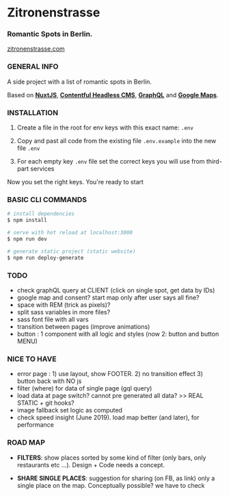 # Zitronenstrasse

### Romantic Spots in Berlin.

[zitronenstrasse.com](https://zitronenstrasse.com/)

### GENERAL INFO

A side project with a list of romantic spots in Berlin.

Based on **[NuxtJS](https://nuxt.com/)**, **[Contentful Headless CMS](https://www.contentful.com/)**, **[GraphQL](https://graphql.org/)** and **[Google Maps](https://www.google.com/maps)**.

### INSTALLATION

1. Create a file in the root for env keys with this exact name: `.env`

2. Copy and past all code from the existing file `.env.example` into the new file `.env`

3. For each empty key `.env` file set the correct keys you will use from third-part services

Now you set the right keys. You're ready to start

### BASIC CLI COMMANDS

```bash
# install dependencies
$ npm install

# serve with hot reload at localhost:3000
$ npm run dev

# generate static project (static website)
$ npm run deploy-generate
```

### TODO

- check graphQL query at CLIENT (click on single spot, get data by IDs)
- google map and consent? start map only after user says all fine?
- space with REM (trick as pixels)?
- split sass variables in more files?
- sass font file with all vars
- transition between pages (improve animations)
- button : 1 component with all logic and styles (now 2: button and button MENU)

### NICE TO HAVE

- error page : 1) use layout, show FOOTER. 2) no transition effect 3) button back with NO js
- filter (where) for data of single page (gql query)
- load data at page switch? cannot pre generated all data? >> REAL STATIC + git hooks?
- image fallback set logic as computed
- check speed insight (June 2019). load map better (and later), for performance

### ROAD MAP

- **FILTERS**: show places sorted by some kind of filter (only bars, only restaurants etc ...). Design + Code needs a concept.

- **SHARE SINGLE PLACES**: suggestion for sharing (on FB, as link) only a single place on the map. Conceptually possible? we have to check
